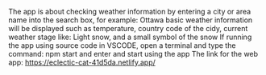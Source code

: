 The app is about checking weather information by entering a city or area name into the search box, for example: Ottawa
basic weather information will be displayed such as temperature, country code of the cidy, current weather stage like: Light snow, and a small symbol of the snow
If running the app using source code in VSCODE, open a terminal and type the command: npm start and enter and start using the app
The link for the web app: https://eclectic-cat-41d5da.netlify.app/
